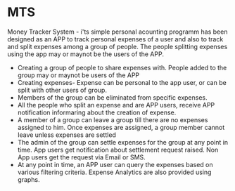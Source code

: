 # MTS
Money Tracker System  - i'ts simple personal acounting programm has been designed as an APP to track personal expenses of a user and also to track and split expenses among a group of people. The people splitting expenses using the app may or maynot be the users of the APP.
<ul><li>Creating a group of people to share expenses with. People added to the group may or maynot be users of the APP
<li>Creating expenses- Expense can be personal to the app user, or can be split with other users of group.
<li>Members of the group can be eliminated from specific expenses.
<li>All the people who split an expense and are APP users, receive APP notification informaring about the creation of expense.
<li>A member of a group can leave a group till there are no expenses assigned to him. Once expenses are assigned, a group member cannot leave unless expenses are settled
<li>The admin of the group can settle expenses for the group at any point in time. App users get notification about settlement request raised. Non App users get the request via Email or SMS.
<li>At any point in time, an APP user can query the expenses based on various filtering criteria.
Expense Analytics are also provided using graphs.</ul>
